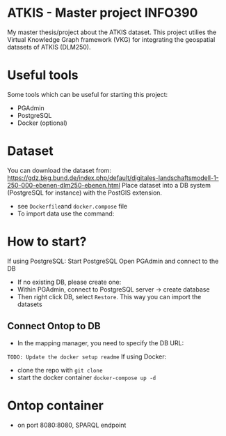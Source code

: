 # ATKIS - Master project INFO390

My master thesis/project about the ATKIS dataset. This project utilies the Virtual Knowledge Graph framework (VKG) for integrating the geospatial datasets of ATKIS (DLM250).

# Useful tools
Some tools which can be useful for starting this project:
- PGAdmin
- PostgreSQL
- Docker (optional)

# Dataset
You can download the dataset from: https://gdz.bkg.bund.de/index.php/default/digitales-landschaftsmodell-1-250-000-ebenen-dlm250-ebenen.html
Place dataset into a DB system (PostgreSQL for instance) with the PostGIS extension.
- see `Dockerfile`and `docker.compose` file
- To import data use the command: 

# How to start?
If using PostgreSQL:
Start PostgreSQL
Open PGAdmin and connect to the DB
- If no existing DB, please create one:
- Within PGAdmin, connect to PostgreSQL server -> create database
- Then right click DB, select `Restore`. This way you can import the datasets

## Connect Ontop to DB
- In the mapping manager, you need to specify the DB URL: 

`TODO: Update the docker setup readme`
If using Docker:
- clone the repo with `git clone`
- start the docker container `docker-compose up -d`
  
# Ontop container

- on port 8080:8080, SPARQL endpoint
